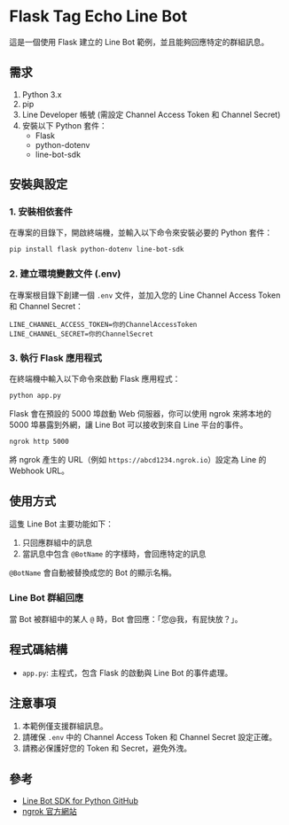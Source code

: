 # Flask Tag Echo Line Bot 

這是一個使用 Flask 建立的 Line Bot 範例，並且能夠回應特定的群組訊息。

## 需求

1. Python 3.x
2. pip
3. Line Developer 帳號 (需設定 Channel Access Token 和 Channel Secret)
4. 安裝以下 Python 套件：
    - Flask
    - python-dotenv
    - line-bot-sdk

## 安裝與設定

### 1. 安裝相依套件

在專案的目錄下，開啟終端機，並輸入以下命令來安裝必要的 Python 套件：

```sh
pip install flask python-dotenv line-bot-sdk
```

### 2. 建立環境變數文件 (.env)

在專案根目錄下創建一個 `.env` 文件，並加入您的 Line Channel Access Token 和 Channel Secret：

```
LINE_CHANNEL_ACCESS_TOKEN=你的ChannelAccessToken
LINE_CHANNEL_SECRET=你的ChannelSecret
```

### 3. 執行 Flask 應用程式

在終端機中輸入以下命令來啟動 Flask 應用程式：

```sh
python app.py
```

Flask 會在預設的 5000 埠啟動 Web 伺服器，你可以使用 ngrok 來將本地的 5000 埠暴露到外網，讓 Line Bot 可以接收到來自 Line 平台的事件。

```sh
ngrok http 5000
```

將 ngrok 產生的 URL（例如 `https://abcd1234.ngrok.io`）設定為 Line 的 Webhook URL。

## 使用方式

這隻 Line Bot 主要功能如下：

1. 只回應群組中的訊息
2. 當訊息中包含 `@BotName` 的字樣時，會回應特定的訊息

`@BotName` 會自動被替換成您的 Bot 的顯示名稱。

### Line Bot 群組回應

當 Bot 被群組中的某人 `@` 時，Bot 會回應：「您@我，有屁快放？」。

## 程式碼結構

- `app.py`: 主程式，包含 Flask 的啟動與 Line Bot 的事件處理。

## 注意事項

1. 本範例僅支援群組訊息。
2. 請確保 `.env` 中的 Channel Access Token 和 Channel Secret 設定正確。
3. 請務必保護好您的 Token 和 Secret，避免外洩。

## 參考

- [Line Bot SDK for Python GitHub](https://github.com/line/line-bot-sdk-python)
- [ngrok 官方網站](https://ngrok.com/)
